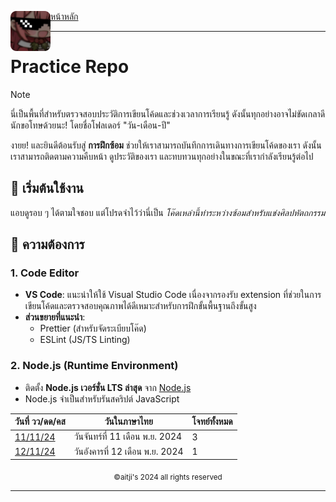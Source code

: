 <div align="left">
    <img src="https://raw.githubusercontent.com/aitji/practice/refs/heads/main/img/aitji-round.png" alt="aitji" align="left" width="64" height="auto">
    <p>
    <a href="#">หน้าหลัก</a>
    </p>
</div>

<hr>

# Practice Repo
> [!NOTE]
> นี่เป็นพื้นที่สำหรับตรวจสอบประวัติการเขียนโค้ดและช่วงเวลาการเรียนรู้ ดังนั้นทุกอย่างอาจไม่ขัดเกลาดีนักขอโทษด้วยนะ!
> โดยชื่อโฟลเดอร์ "วัน-เดือน-ปี"

งายย! และยินดีต้อนรับสู่ **การฝึกซ้อม** ช่วยให้เราสามารถบันทึกการเดินทางการเขียนโค้ดของเรา ดังนั้นเราสามารถติดตามความคืบหน้า ดูประวัติของเรา และทบทวนทุกอย่างในขณะที่เรากำลังเรียนรู้ต่อไป

## 🚀 เริ่มต้นใช้งาน
แอบดูรอบ ๆ ได้ตามใจชอบ แต่โปรดจำไว้ว่านี่เป็น *โค๊ดเหล่านี้ทำระหว่างซ้อมสำหรับแข่งศิลปหัตถกรรม*

## 📌 ความต้องการ

### 1. **Code Editor**
   - **VS Code**: แนะนำให้ใช้ Visual Studio Code เนื่องจากรองรับ extension ที่ช่วยในการเขียนโค้ดและตรวจสอบคุณภาพได้ดีเหมาะสำหรับการฝึกขั้นพื้นฐานถึงขั้นสูง
   - **ส่วนขยายที่แนะนำ**:
     - Prettier (สำหรับจัดระเบียบโค๊ด)
     - ESLint (JS/TS Linting)

### 2. **Node.js (Runtime Environment)**
   - ติดตั้ง **Node.js เวอร์ชั่น LTS ล่าสุด** จาก [Node.js](https://nodejs.org/)
   - Node.js จำเป็นสำหรับรันสคริปต์ JavaScript

<div align="center">
    <table>
        <thead>
            <tr>
                <th>วันที่ วว/ดด/คส</th>
                <th>วันในภาษาไทย</th>
                <th>โจทย์ทั้งหมด</th>
            </tr>
        </thead>
        <tbody>
            <tr>
                <td><a href="./11-11-24/">11/11/24</a></td>
                <td>วันจันทร์ที่ 11 เดือน พ.ย. 2024</td>
                <td>3</td>
            </tr>
                <td><a href="./12-11-24/">12/11/24</a></td>
                <td>วันอังคารที่ 12 เดือน พ.ย. 2024</td>
                <td>1</td>
            </tr>
        </tbody>
    </table>
</div>

<div align="center"><sub>©aitji's 2024 all rights reserved</sub></div>
<hr>
